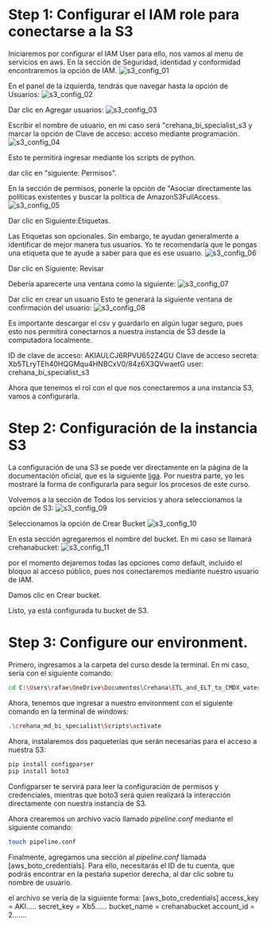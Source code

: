 
# Step 1: Configurar el IAM role para conectarse a la S3
Iniciaremos por configurar el IAM User para ello, nos vamos al menu de servicios en aws.
En la sección de Seguridad, identidad y conformidad encontraremos la opción de IAM.
![s3_config_01](imagenes/s3_configuration/s3_configuration_01.JPG "s3_config_01")

En el panel de la izquierda, tendrás que navegar hasta la opción de Usuarios:
![s3_config_02](imagenes/s3_configuration/s3_configuration_02.JPG "s3_config_02")

Dar clic en Agregar usuarios:
![s3_config_03](imagenes/s3_configuration/s3_configuration_03.JPG "s3_config_03")

Escribir el nombre de usuario, en mi caso será "crehana_bi_specialist_s3 y marcar la opción de Clave de acceso: acceso mediante programación.
![s3_config_04](imagenes/s3_configuration/s3_configuration_04.JPG "s3_config_04")

Esto te permitirá ingresar mediante los scripts de python.

dar clic en "siguiente: Permisos".

En la sección de permisos, ponerle la opción de "Asociar directamente las políticas existentes y buscar la política de AmazonS3FullAccess.
![s3_config_05](imagenes/s3_configuration/s3_configuration_05.JPG "s3_config_05")

Dar clic en Siguiente:Etiquetas.

Las Etiquetas son opcionales. Sin embargo, te ayudan generalmente a identificar de mejor manera tus usuarios. Yo te recomendaría que le pongas una etiqueta que te ayude a saber para que es ese usuario.
![s3_config_06](imagenes/s3_configuration/s3_configuration_06.JPG "s3_config_06")


Dar clic en Siguiente: Revisar

Debería aparecerte una ventana como la siguiente:
![s3_config_07](imagenes/s3_configuration/s3_configuration_07.JPG "s3_config_07")

Dar clic en crear un usuario
Esto te generará la siguiente ventana de confirmación del usuario:
![s3_config_08](imagenes/s3_configuration/s3_configuration_08.JPG "s3_config_08")

Es importante descargar el csv y guardarlo en algún lugar seguro, pues esto nos permitirá conectarnos a nuestra instancia de S3 desde la computadora localmente. 

ID de clave de acceso: AKIAULCJ6RPVU652Z4GU
Clave de acceso secreta: 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
user: crehana_bi_specialist_s3

Ahora que tenemos el rol con el que nos conectaremos a una instancia S3, vamos a configurarla.

# Step 2: Configuración de la instancia S3

La configuración de una S3 se puede ver directamente en la página de la documentación oficial, que es la siguiente [liga](https://docs.aws.amazon.com/AmazonS3/latest/userguide/create-bucket-overview.html). Por nuestra parte, yo les mostraré la forma de configurarla para seguir los procesos de este curso.

Volvemos a la sección de Todos los servicios y ahora seleccionamos la opción de S3:
![s3_config_09](imagenes/s3_configuration/s3_configuration_09.JPG "s3_config_09")

Seleccionamos la opción de Crear Bucket
![s3_config_10](imagenes/s3_configuration/s3_configuration_10.JPG "s3_config_10")

En esta sección agregaremos el nombre del bucket. En mi caso se llamará crehanabucket:
![s3_config_11](imagenes/s3_configuration/s3_configuration_11.JPG "s3_config_11")

por el momento dejaremos todas las opciones como default, incluído el bloquo al acceso público, pues nos conectaremos mediante nuestro usuario de IAM.

Damos clic en Crear bucket.

Listo, ya está configurada tu bucket de S3.

# Step 3: Configure our environment.
Primero, ingresamos a la carpeta del curso desde la terminal. En mi caso, sería con el siguiente comando:
```bash
cd C:\Users\rafae\OneDrive\Documentos\Crehana\ETL_and_ELT_to_CMDX_water_consumption
```

Ahora, tenemos que ingresar a nuestro environment con el siguiente comando en la terminal de windows:
```bash
.\crehana_md_bi_specialist\Scripts\activate
```
Ahora, instalaremos dos paqueterías que serán necesarias para el acceso a nuestra S3:
```bash
pip install configparser
pip install boto3
```

Configparser te servirá para leer la configuración de permisos y credenciales, mientras que boto3 será quien realizará la interacción directamente con nuestra instancia de S3.

Ahora crearemos un archivo vacío llamado _pipeline.conf_ mediante el siguiente comando:
```bash
touch pipeline.conf
```
Finalmente, agregamos una sección al _pipeline.conf_ llamada [aws_boto_credentials]. Para ello, necesitarás el ID de tu cuenta, que podrás encontrar en la pestaña superior derecha, al dar clic sobre tu nombre de usuario.


el archivo se vería de la siguiente forma:
[aws_boto_credentials]
access_key = AKI.....
secret_key = Xb5......
bucket_name = crehanabucket
account_id = 2.......
